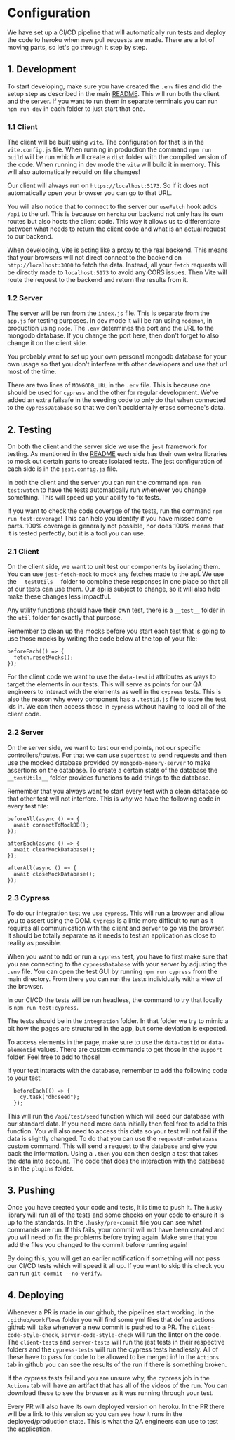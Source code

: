 # Configuration

We have set up a CI/CD pipeline that will automatically run tests and deploy the code to heroku when new pull requests are made. There are a lot of moving parts, so let's go through it step by step.

## 1. Development

To start developing, make sure you have created the `.env` files and did the setup step as described in the main [README](./README.md). This will run both the client and the server. If you want to run them in separate terminals you can run `npm run dev` in each folder to just start that one.

### 1.1 Client

The client will be built using `vite`. The configuration for that is in the `vite.config.js` file. When running in production the command `npm run build` will be run which will create a `dist` folder with the compiled version of the code. When running in dev mode the `vite` will build it in memory. This will also automatically rebuild on file changes!

Our client will always run on `https://localhost:5173`. So if it does not automatically open your browser you can go to that URL.

You will also notice that to connect to the server our `useFetch` hook adds `/api` to the url. This is because on `heroku` our backend not only has its own routes but also hosts the client code. This way it allows us to differentiate between what needs to return the client code and what is an actual request to our backend.

When developing, Vite is acting like a [proxy](https://vite.dev/config/server-options#server-proxy) to the real backend. This means that your browsers will not direct connect to the backend on `http://localhost:3000` to fetch the data. Instead, all your `fetch` requests will be directly made to `localhost:5173` to avoid any CORS issues. Then Vite will route the request to the backend and return the results from it.

### 1.2 Server

The server will be run from the `index.js` file. This is separate from the `app.js` for testing purposes. In dev mode it will be ran using `nodemon`, in production using `node`. The `.env` determines the port and the URL to the mongodb database. If you change the port here, then don't forget to also change it on the client side.

You probably want to set up your own personal mongodb database for your own usage so that you don't interfere with other developers and use that url most of the time.

There are two lines of `MONGODB_URL` in the `.env` file. This is because one should be used for `cypress` and the other for regular development. We've added an extra failsafe in the seeding code to only do that when connected to the `cypressDatabase` so that we don't accidentally erase someone's data.

## 2. Testing

On both the client and the server side we use the `jest` framework for testing. As mentioned in the [README](./README.md) each side has their own extra libraries to mock out certain parts to create isolated tests. The jest configuration of each side is in the `jest.config.js` file.

In both the client and the server you can run the command `npm run test:watch` to have the tests automatically run whenever you change something. This will speed up your ability to fix tests.

If you want to check the code coverage of the tests, run the command `npm run test:coverage`! This can help you identify if you have missed some parts. 100% coverage is generally not possible, nor does 100% means that it is tested perfectly, but it is a tool you can use.

### 2.1 Client

On the client side, we want to unit test our components by isolating them. You can use `jest-fetch-mock` to mock any fetches made to the api. We use the `__testUtils__` folder to combine these responses in one place so that all of our tests can use them. Our api is subject to change, so it will also help make these changes less impactful.

Any utility functions should have their own test, there is a `__test__` folder in the `util` folder for exactly that purpose.

Remember to clean up the mocks before you start each test that is going to use those mocks by writing the code below at the top of your file:

```
beforeEach(() => {
  fetch.resetMocks();
});
```

For the client code we want to use the `data-testid` attributes as ways to target the elements in our tests. This will serve as points for our QA engineers to interact with the elements as well in the `cypress` tests. This is also the reason why every component has a `.testid.js` file to store the test ids in. We can then access those in `cypress` without having to load all of the client code.

### 2.2 Server

On the server side, we want to test our end points, not our specific controllers/routes. For that we can use `supertest` to send requests and then use the mocked database provided by `mongodb-memory-server` to make assertions on the database. To create a certain state of the database the `__testUtils__` folder provides functions to add things to the database.

Remember that you always want to start every test with a clean database so that other test will not interfere. This is why we have the following code in every test file:

```
beforeAll(async () => {
  await connectToMockDB();
});

afterEach(async () => {
  await clearMockDatabase();
});

afterAll(async () => {
  await closeMockDatabase();
});
```

### 2.3 Cypress

To do our integration test we use `cypress`. This will run a browser and allow you to assert using the DOM. `Cypress` is a little more difficult to run as it requires all communication with the client and server to go via the browser. It should be totally separate as it needs to test an application as close to reality as possible.

When you want to add or run a `cypress` test, you have to first make sure that you are connecting to the `cypressDatabase` with your server by adjusting the `.env` file. You can open the test GUI by running `npm run cypress` from the main directory. From there you can run the tests individually with a view of the browser.

In our CI/CD the tests will be run headless, the command to try that locally is `npm run test:cypress`.

The tests should be in the `integration` folder. In that folder we try to mimic a bit how the pages are structured in the app, but some deviation is expected.

To access elements in the page, make sure to use the `data-testid` or `data-elementid` values. There are custom commands to get those in the `support` folder. Feel free to add to those!

If your test interacts with the database, remember to add the following code to your test:

```
  beforeEach(() => {
    cy.task("db:seed");
  });
```

This will run the `/api/test/seed` function which will seed our database with our standard data. If you need more data initially then feel free to add to this function. You will also need to access this data so your test will not fail if the data is slightly changed. To do that you can use the `requestFromDatabase` custom command. This will send a request to the database and give you back the information. Using a `.then` you can then design a test that takes the data into account. The code that does the interaction with the database is in the `plugins` folder.

## 3. Pushing

Once you have created your code and tests, it is time to push it. The `husky` library will run all of the tests and some checks on your code to ensure it is up to the standards. In the `.husky/pre-commit` file you can see what commands are run. If this fails, your commit will not have been created and you will need to fix the problems before trying again. Make sure that you add the files you changed to the commit before running again!

By doing this, you will get an earlier notification if something will not pass our CI/CD tests which will speed it all up. If you want to skip this check you can run `git commit --no-verify`.

## 4. Deploying

Whenever a PR is made in our github, the pipelines start working. In the `.github/workflows` folder you will find some yml files that define actions github will take whenever a new commit is pushed to a PR. The `client-code-style-check`, `server-code-style-check` will run the linter on the code. The `client-tests` and `server-tests` will run the jest tests in their respective folders and the `cypress-tests` will run the cypress tests headlessly. All of these have to pass for code to be allowed to be merged in! In the `Actions` tab in github you can see the results of the run if there is something broken.

If the cypress tests fail and you are unsure why, the cypress job in the `Actions` tab will have an artifact that has all of the videos of the run. You can download these to see the browser as it was running through your test.

Every PR will also have its own deployed version on heroku. In the PR there will be a link to this version so you can see how it runs in the deployed/production state. This is what the QA engineers can use to test the application.
